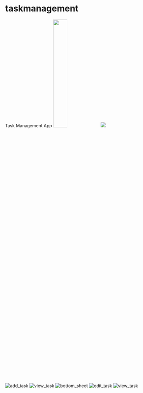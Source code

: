 # taskmanagement

Task Management App
<img src="https://user-images.githubusercontent.com/108256100/236803519-9225b5db-05fe-465b-9a81-d7b44b4488d1.png" width=30% height=30%>
![](https://user-images.githubusercontent.com/108256100/236803519-9225b5db-05fe-465b-9a81-d7b44b4488d1.png )

![add_task](https://user-images.githubusercontent.com/108256100/236805504-14d1231e-b4f7-4ced-9b32-0eb3a25ad944.png )
![view_task](https://user-images.githubusercontent.com/108256100/236806274-42bdbbeb-7ba2-40de-b4c5-66e81f887389.png)
![bottom_sheet](https://user-images.githubusercontent.com/108256100/236806344-d2464355-b33e-4fb1-aef5-e491c6d19189.png)
![edit_task](https://user-images.githubusercontent.com/108256100/236806386-342c5fe9-ebad-48cf-b650-0b9660ecec18.png)
![view_task](https://user-images.githubusercontent.com/108256100/236806443-a0c0832b-cfd4-4bab-b045-262327279b0b.png)
